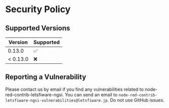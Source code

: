 # Security Policy

## Supported Versions

| Version | Supported          |
| ------- | ------------------ |
| 0.13.0   | :white_check_mark: |
| < 0.13.0 | :x:                |

## Reporting a Vulnerability

Please contact us by email if you find any vulnerabilities related to node-red-contrib-letsfiware-ngsi.
You can send an email to `node-red-contrib-letsfiware-ngsi-vulnerabilities@letsfiware.jp`. Do not use GitHub issues.
